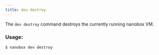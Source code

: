 ```yaml
---
title: dev destroy
---
```


The `dev destroy` command destroys the currently running nanobox VM.

### Usage:
```shell
$ nanobox dev destroy
```
